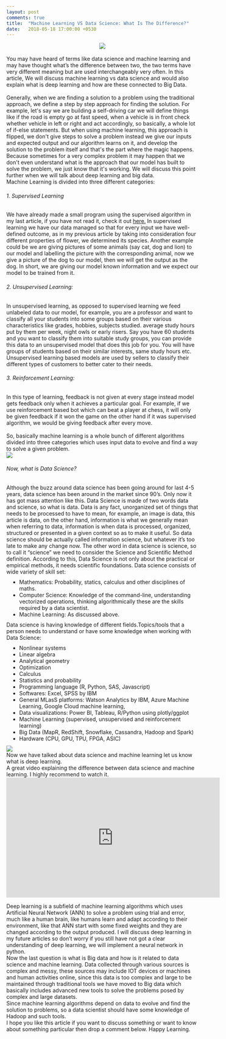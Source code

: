 ```yaml
---
layout: post
comments: true
title:  "Machine Learning VS Data Science: What Is The Difference?"
date:   2018-05-18 17:00:00 +0530
---
```

<center><img class='resize_fit_center' src='../../../images/article2_main.jpg' /></center>
<br>
You may have heard of terms like data science and machine learning and may have thought what’s the difference between two, the two terms have very different meaning but are used interchangeably very often. In this article, We will discuss machine learning vs data science and would also explain what is deep learning and how are these connected to Big Data.
<br>
<br>
Generally, when we are finding a solution to a problem using the traditional approach, we define a step by step approach for finding the solution. For example, let's say we are building a self-driving car we will define things like if the road is empty go at fast speed, when a vehicle is in front check whether vehicle in left or right and act accordingly, so basically, a whole lot of if-else statements. But when using machine learning, this approach is flipped, we don't give steps to solve a problem instead we give our inputs and expected output and our algorithm learns on it, and develop the solution to the problem itself and that's the part where the magic happens. Because sometimes for a very complex problem it may happen that we don't even understand what is the approach that our model has built to solve the problem, we just know that it's working. We will discuss this point further when we will talk about deep learning and big data.
<br>
Machine Learning is divided into three different categories:
<h6>1. Supervised Learning</h6>
We have already made a small program using the supervised algorithm in my last article, if you have not read it, check it out <a href=""><u>here.</u></a> In supervised learning we have our data managed so that for every input we have well-defined outcome, as in my previous article by taking into consideration four different properties of flower, we determined its species. Another example could be we are giving pictures of some animals (say cat, dog and lion) to our model and labelling the picture with the corresponding animal, now we give a picture of the dog to our model, then we will get the output as the dog. In short, we are giving our model known information and we expect our model to be trained from it.

<h6>2. Unsupervised Learning:</h6>
In unsupervised learning, as opposed to supervised learning we feed unlabeled data to our model, for example, you are a professor and want to classify all your students into some groups based on their various characteristics like grades, hobbies, subjects studied. average study hours put by them per week, night owls or early risers. Say you have 60 students and you want to classify them into suitable study groups, you can provide this data to an unsupervised model that does this job for you. You will have groups of students based on their similar interests, same study hours etc. Unsupervised learning based models are used by sellers to classify their different types of customers to better cater to their needs.

<h6>3. Reinforcement Learning:</h6>

In this type of learning, feedback is not given at every stage instead model gets feedback only when it achieves a particular goal. For example, if we use reinforcement based bot which can beat a player at chess, it will only be given feedback if it won the game on the other hand if it was supervised algorithm, we would be giving feedback after every move.
<br>
<br>
So, basically machine learning is a whole bunch of different algorithms divided into three categories which uses input data to evolve and find a way to solve a given problem.
<br>
<img class="resize_fit_center" src="https://imgs.xkcd.com/comics/machine_learning.png">
<h6>Now, what is Data Science?</h6>
Although the buzz around data science has been going around for last 4-5 years, data science has been around in the market since 90’s. Only now it has got mass attention like this. Data Science is made of two words data and science, so what is data. Data is any fact, unorganized set of things that needs to be processed to have to mean, for example, an image is data, this article is data, on the other hand, information is what we generally mean when referring to data, information is when data is processed, organized, structured or presented in a given context so as to make it useful. So data science should be actually called information science, but whatever it’s too late to make any change now. The other word in data science is science, so to call it “science” we need to consider the Science and Scientific Method definition. According to this, Data Science is not only about the practical or empirical methods, it needs scientific foundations. Data science consists of wide variety of skill set:
<ul style="list-style-type:disc;margin: 10px">
<li>Mathematics: Probability, statics, calculus and other disciplines of maths.</li>
<li>Computer Science: Knowledge of the command-line, understanding vectorized operations, thinking algorithmically these are the skills required by a data scientist.</li>
<li>Machine Learning: As discussed above.</li>
</ul>
Data science is having knowledge of different fields.Topics/tools that a person needs to understand or have some knowledge when working with Data Science:
<ul style="list-style-type:disc;margin: 10px">
<li>Nonlinear systems</li>
<li>Linear algebra</li>
<li>Analytical geometry</li>
<li>Optimization</li>
<li>Calculus</li>
<li>Statistics and probability</li>
<li>Programming language (R, Python, SAS, Javascript)</li>
<li>Softwares: Excel, SPSS by IBM</li>
<li>General MLasS platforms: Watson Analytics by IBM, Azure Machine Learning, Google Cloud machine learning,</li>
<li>Data visualizations: Power BI, Tableau, R/Python using plotly/ggplot</li>
<li>Machine Learning (supervised, unsupervised and reinforcement learning)</li>
<li>Big Data (MapR, RedShift, Snowflake, Cassandra, Hadoop and Spark)</li>
<li>Hardware (CPU, GPU, TPU, FPGA, ASIC)</li>
</ul>
<img src="../../../images/article_2.1.png" class="resize_fit_center">
<br>
Now we have talked about data science and machine learning let us know what is deep learning.
<br>
A great video explaining the difference between data science and machine learning.
I highly recommend to watch it.
<iframe width="560" height="315" src="https://www.youtube.com/embed/bJ4JD0S5sHE" frameborder="0" allow="autoplay; encrypted-media" allowfullscreen></iframe>

Deep learning is a subfield of machine learning algorithms which uses Artificial Neural Network (ANN) to solve a problem using trial and error, much like a human brain, like humans learn and adapt according to their environment, like that ANN start with some fixed weights and they are changed according to the output produced. I will discuss deep learning in my future articles so don’t worry if you still have not got a clear understanding of deep learning, we will implement a neural network in python.
<br>
Now the last question is what is Big data and how is it related to data science and machine learning. Data collected through various sources is complex and messy, these sources may include IOT devices or machines and human activities online, since this data is too complex and large to be maintained through traditional tools we have moved to Big data which basically includes advanced new tools to solve the problems posed by complex and large datasets.
<br>
Since machine learning algorithms depend on data to evolve and find the solution to problems, so a data scientist should have some knowledge of Hadoop and such tools.
<br>
I hope you like this article if you want to discuss something or want to know about something particular then drop a comment below. Happy Learning.
